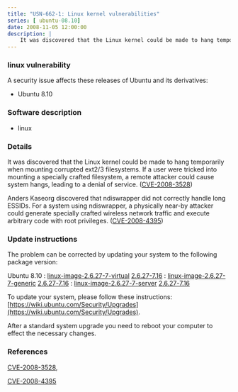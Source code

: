 ```yaml
---
title: "USN-662-1: Linux kernel vulnerabilities"
series: [ ubuntu-08.10]
date: 2008-11-05 12:00:00
description: |
    It was discovered that the Linux kernel could be made to hang temporarily when mounting corrupted ext2/3 filesystems.  If a user were tricked into mounting a specially crafted filesystem, a remote attacker could cause system hangs, leading to a denial of service. ([CVE-2008-3528](http://people.ubuntu.com/~ubuntu-security/cve/CVE-2008-3528))
--- 
```

 
### linux vulnerability

A security issue affects these releases of Ubuntu and its derivatives:

* Ubuntu 8.10

### Software description

* linux 

### Details

It was discovered that the Linux kernel could be made to hang temporarily when mounting corrupted ext2/3 filesystems. If a user were tricked into mounting a specially crafted filesystem, a remote attacker could cause system hangs, leading to a denial of service. ([CVE-2008-3528](http://people.ubuntu.com/~ubuntu-security/cve/CVE-2008-3528))

Anders Kaseorg discovered that ndiswrapper did not correctly handle long ESSIDs. For a system using ndiswrapper, a physically near-by attacker could generate specially crafted wireless network traffic and execute arbitrary code with root privileges. ([CVE-2008-4395](http://people.ubuntu.com/~ubuntu-security/cve/CVE-2008-4395)) 

### Update instructions

The problem can be corrected by updating your system to the following package version:

Ubuntu 8.10
 : [linux-image-2.6.27-7-virtual](https://launchpad.net/ubuntu/+source/linux) <span> [2.6.27-7.16](https://launchpad.net/ubuntu/+source/linux/2.6.27-7.16) </span> 
 : [linux-image-2.6.27-7-generic](https://launchpad.net/ubuntu/+source/linux) <span> [2.6.27-7.16](https://launchpad.net/ubuntu/+source/linux/2.6.27-7.16) </span> 
 : [linux-image-2.6.27-7-server](https://launchpad.net/ubuntu/+source/linux) <span> [2.6.27-7.16](https://launchpad.net/ubuntu/+source/linux/2.6.27-7.16) </span> 

To update your system, please follow these instructions: [https://wiki.ubuntu.com/Security/Upgrades](https://wiki.ubuntu.com/Security/Upgrades).

After a standard system upgrade you need to reboot your computer to effect the necessary changes. 

### References

 [CVE-2008-3528](http://people.ubuntu.com/~ubuntu-security/cve/CVE-2008-3528), 

 [CVE-2008-4395](http://people.ubuntu.com/~ubuntu-security/cve/CVE-2008-4395)
 
